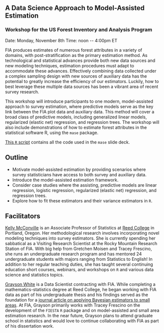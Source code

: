 ## A Data Science Approach to Model-Assisted Estimation
### Workshop for the US Forest Inventory and Analysis Program

Date: Monday, November 8th
Time: noon -- 4:00pm ET


FIA produces estimates of numerous forest attributes in a variety of domains, with post-stratification as the primary estimation method. As technological and statistical advances provide both new data sources and new modeling techniques, estimation procedures must adapt to accommodate these advances. Effectively combining data collected under a complex sampling design with new sources of auxiliary data has the potential to greatly increase the efficiency of our estimators. Luckily, how to best leverage these multiple data sources has been a vibrant area of recent survey research.

This workshop will introduce participants to one modern, model-assisted approach to survey estimation, where predictive models serve as the key link between the FIA plot data and auxiliary data. This method will cover a broad class of predictive models, including generalized linear models, regularized (elastic net) regression, and regression trees. The workshop will also include demonstrations of how to estimate forest attributes in the statistical software R, using the `mase` package.  


[This `R` script](https://mcconvil.github.io/fia_workshop_2021/data/mase_R.R) contains all the code used in the `mase` slide deck.


## Outline

* Motivate model-assisted estimation by providing scenarios where survey statisticians have access to both survey and auxiliary data.
* Introduce the model-assisted estimation framework.
* Consider case studies where the assisting, predictive models are linear regression, logistic regression, regularized (elastic net) regression, and regression trees.
* Explore how to fit these estimators and their variance estimators in `R`.


## Facilitators

[Kelly McConville](http://mcconville.rbind.io/) is an Associate Professor of Statistics at [Reed College](https://www.reed.edu/math/) in Portland, Oregon.  Her methodological research involves incorporating novel modeling techniques into survey estimators.  She is currently spending her sabbatical as a Visiting Research Scientist at the Rocky Mountain Research Station of FIA.  With big help from Gretchen Moisen and Tracey Frescino, she runs an undergraduate research program and has mentored 24 undergraduate students with majors ranging from Statistics to English!  In addition to her regular teaching duties, she has taught several continuing education short courses, webinars, and workshops on `R` and various data science and statistics topics.  

[Grayson White](https://graysonwhite.com/) is a Data Scientist contracting with FIA. While completing a mathematics-statistics degree at Reed College, he began working with FIA data as part of his undergraduate thesis and his findings served as the foundation for a [journal article on applying Bayesian estimators to small areas](https://www.frontiersin.org/articles/10.3389/ffgc.2021.752911/abstract). At FIA, Grayson primarily works with Tracey Frescino on the development of the `FIESTA` `R` package and on model-assisted and small area estimation research. In the near future, Grayson plans to attend graduate school in statistics and would love to continue collaborating with FIA as part of his dissertation work.

